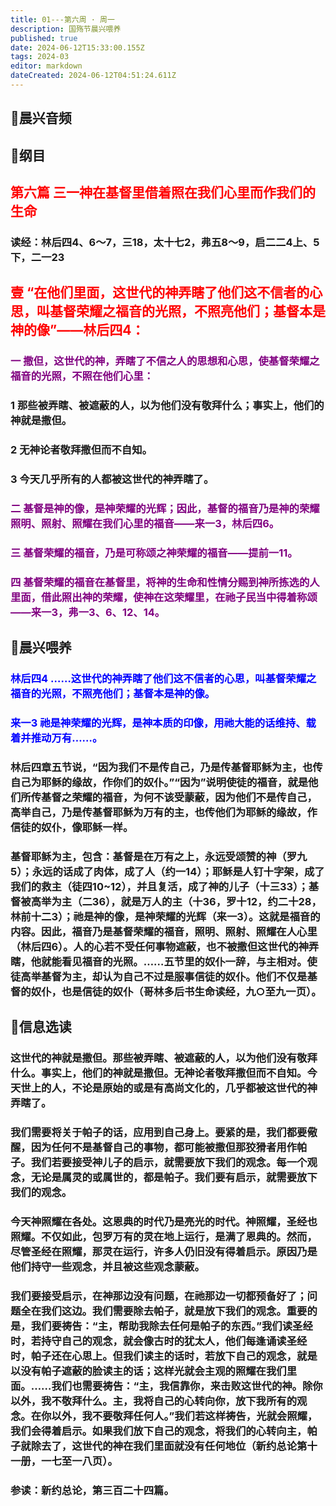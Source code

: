 ```yaml
---
title: 01---第六周 · 周一
description: 国殇节晨兴喂养
published: true
date: 2024-06-12T15:33:00.155Z
tags: 2024-03
editor: markdown
dateCreated: 2024-06-12T04:51:24.611Z
---
```


## 🎵晨兴音频

## 📖纲目

## <font color=red>第六篇    三一神在基督里借着照在我们心里而作我们的生命</font>

### 读经：林后四4、6～7，三18，太十七2，弗五8～9，启二二4上、5下，二一23

## <font color=red>壹    “在他们里面，这世代的神弄瞎了他们这不信者的心思，叫基督荣耀之福音的光照，不照亮他们；基督本是神的像”——林后四4：</font>

### <font color=purple>一    撒但，这世代的神，弄瞎了不信之人的思想和心思，使基督荣耀之福音的光照，不照在他们心里：</font>

### 1    那些被弄瞎、被遮蔽的人，以为他们没有敬拜什么；事实上，他们的神就是撒但。

### 2    无神论者敬拜撒但而不自知。

### 3    今天几乎所有的人都被这世代的神弄瞎了。

### <font color=purple>二    基督是神的像，是神荣耀的光辉；因此，基督的福音乃是神的荣耀照明、照射、照耀在我们心里的福音——来一3，林后四6。</font>

### <font color=purple>三    基督荣耀的福音，乃是可称颂之神荣耀的福音——提前一11。</font>

### <font color=purple>四    基督荣耀的福音在基督里，将神的生命和性情分赐到神所拣选的人里面，借此照出神的荣耀，使神在这荣耀里，在祂子民当中得着称颂——来一3，弗一3、6、12、14。</font>

## 📖晨兴喂养

### <font color=blue>林后四4    ……这世代的神弄瞎了他们这不信者的心思，叫基督荣耀之福音的光照，不照亮他们；基督本是神的像。</font>

### <font color=blue>来一3    祂是神荣耀的光辉，是神本质的印像，用祂大能的话维持、载着并推动万有……。</font>

### 林后四章五节说，“因为我们不是传自己，乃是传基督耶稣为主，也传自己为耶稣的缘故，作你们的奴仆。”“因为”说明使徒的福音，就是他们所传基督之荣耀的福音，为何不该受蒙蔽，因为他们不是传自己，高举自己，乃是传基督耶稣为万有的主，也传他们为耶稣的缘故，作信徒的奴仆，像耶稣一样。

### 基督耶稣为主，包含：基督是在万有之上，永远受颂赞的神（罗九5）；永远的话成了肉体，成了人（约一14）；耶稣是人钉十字架，成了我们的救主（徒四10~12），并且复活，成了神的儿子（十三33）；基督被高举为主（二36），就是万人的主（十36，罗十12，约二十28，林前十二3）；祂是神的像，是神荣耀的光辉（来一3）。这就是福音的内容。因此，福音乃是基督荣耀的福音，照明、照射、照耀在人心里（林后四6）。人的心若不受任何事物遮蔽，也不被撒但这世代的神弄瞎，他就能看见福音的光照。……五节里的奴仆一辞，与主相对。使徒高举基督为主，却认为自己不过是服事信徒的奴仆。他们不仅是基督的奴仆，也是信徒的奴仆（哥林多后书生命读经，九○至九一页）。

## 📖信息选读

### 这世代的神就是撒但。那些被弄瞎、被遮蔽的人，以为他们没有敬拜什么。事实上，他们的神就是撒但。无神论者敬拜撒但而不自知。今天世上的人，不论是原始的或是有高尚文化的，几乎都被这世代的神弄瞎了。

### 我们需要将关于帕子的话，应用到自己身上。要紧的是，我们都要儆醒，因为任何不是基督自己的事物，都可能被撒但那狡猾者用作帕子。我们若要接受神儿子的启示，就需要放下我们的观念。每一个观念，无论是属灵的或属世的，都是帕子。我们要有启示，就需要放下我们的观念。

### 今天神照耀在各处。这恩典的时代乃是亮光的时代。神照耀，圣经也照耀。不仅如此，包罗万有的灵在地上运行，是满了恩典的。然而，尽管圣经在照耀，那灵在运行，许多人仍旧没有得着启示。原因乃是他们持守一些观念，并且被这些观念蒙蔽。

### 我们要接受启示，在神那边没有问题，在祂那边一切都预备好了；问题全在我们这边。我们需要除去帕子，就是放下我们的观念。重要的是，我们要祷告：“主，帮助我除去任何是帕子的东西。”我们读圣经时，若持守自己的观念，就会像古时的犹太人，他们每逢诵读圣经时，帕子还在心思上。但我们读主的话时，若放下自己的观念，就是以没有帕子遮蔽的脸读主的话；这样光就会主观的照耀在我们里面。……我们也需要祷告：“主，我信靠你，来击败这世代的神。除你以外，我不敬拜什么。主，我将自己的心转向你，放下我所有的观念。在你以外，我不要敬拜任何人。”我们若这样祷告，光就会照耀，我们会得着启示。如果我们放下自己的观念，将我们的心转向主，帕子就除去了，这世代的神在我们里面就没有任何地位（新约总论第十一册，一七至一八页）。

### 参读：新约总论，第三百二十四篇。
<!-- Google tag (gtag.js) -->
<script async src="https://www.googletagmanager.com/gtag/js?id=G-1P8709Z16T"></script>
<script>
  window.dataLayer = window.dataLayer || [];
  function gtag(){dataLayer.push(arguments);}
  gtag('js', new Date());

  gtag('config', 'G-1P8709Z16T');
</script>